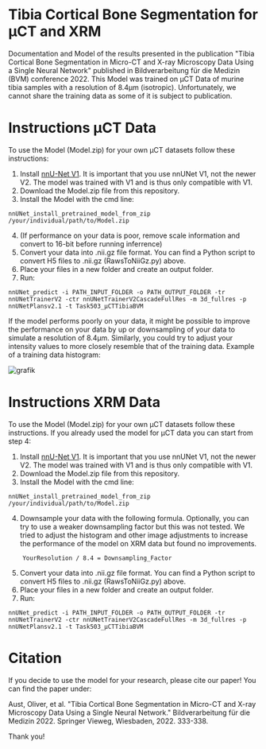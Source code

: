 # Tibia Cortical Bone Segmentation for µCT and XRM
Documentation and Model of the results presented in the publication "Tibia Cortical Bone Segmentation in Micro-CT and X-ray Microscopy Data Using a Single Neural Network" published in Bildverarbeitung für die Medizin (BVM) conference 2022. This Model was trained on µCT Data of murine tibia samples with a resolution of 8.4µm (isotropic). Unfortunately, we cannot share the training data as some of it is subject to publication.  

# Instructions µCT Data

To use the Model (Model.zip) for your own µCT datasets follow these instructions:

1. Install [nnU-Net V1](https://github.com/MIC-DKFZ/nnUNet/tree/nnunetv1). It is important that you use nnUNet V1, not the newer V2. The model was trained with V1 and is thus only compatible with V1.
2. Download the Model.zip file from this repository.
3. Install the Model with the cmd line:
```
nnUNet_install_pretrained_model_from_zip /your/individual/path/to/Model.zip
```
4. (If performance on your data is poor, remove scale information and convert to 16-bit before running inferrence)
5. Convert your data into .nii.gz file format. You can find a Python script to convert H5 files to .nii.gz (RawsToNiiGz.py) above.
6. Place your files in a new folder and create an output folder.
7. Run: 
```
nnUNet_predict -i PATH_INPUT_FOLDER -o PATH_OUTPUT_FOLDER -tr nnUNetTrainerV2 -ctr nnUNetTrainerV2CascadeFullRes -m 3d_fullres -p nnUNetPlansv2.1 -t Task503_µCTTibiaBVM
```
If the model performs poorly on your data, it might be possible to improve the performance on your data by up or downsampling of your data to simulate a resolution of 8.4µm. Similarly, you could try to adjust your intensity values to more closely resemble that of the training data. Example of a training data histogram:

![grafik](https://user-images.githubusercontent.com/90180771/146957782-899fbe40-e240-4a9d-b7f0-4e45fba9c421.png)


# Instructions XRM Data

To use the Model (Model.zip) for your own µCT datasets follow these instructions. If you already used the model for µCT data you can start from step 4:

1. Install [nnU-Net V1](https://github.com/MIC-DKFZ/nnUNet/tree/nnunetv1). It is important that you use nnUNet V1, not the newer V2. The model was trained with V1 and is thus only compatible with V1.
2. Download the Model.zip file from this repository.
3. Install the Model with the cmd line:
```
nnUNet_install_pretrained_model_from_zip /your/individual/path/to/Model.zip
```
4. Downsample your data with the following formula. Optionally, you can try to use a weaker downsampling factor but this was not tested. We tried to adjust the histogram and other image adjustments to increase the   performance of the model on XRM data but found no improvements.
```
    YourResolution / 8.4 = Downsampling_Factor
```
5. Convert your data into .nii.gz file format. You can find a Python script to convert H5 files to .nii.gz (RawsToNiiGz.py) above.
6. Place your files in a new folder and create an output folder.
7. Run: 
```
nnUNet_predict -i PATH_INPUT_FOLDER -o PATH_OUTPUT_FOLDER -tr nnUNetTrainerV2 -ctr nnUNetTrainerV2CascadeFullRes -m 3d_fullres -p nnUNetPlansv2.1 -t Task503_µCTTibiaBVM
```

# Citation

If you decide to use the model for your research, please cite our paper! You can find the paper under:

Aust, Oliver, et al. "Tibia Cortical Bone Segmentation in Micro-CT and X-ray Microscopy Data Using a Single Neural Network." Bildverarbeitung für die Medizin 2022. Springer Vieweg, Wiesbaden, 2022. 333-338.

Thank you!
